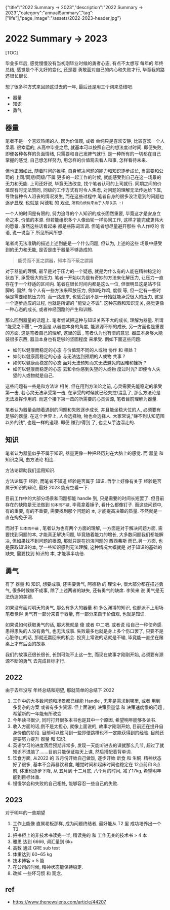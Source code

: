 {"title":"2022 Summary -> 2023","description":"2022 Summary -> 2023","category":"annualSummary","tag":["life"],"page_image":"/assets/2022-2023-header.jpg"}

# 2022 Summary -> 2023

[TOC]

毕业多年后, 感觉慢慢没有当初刚毕业时候的勇者心态, 有点不太想写 每年的 年终总结, 感觉是个不太好的变化, 还是要 勇敢面对自己的内心和失败才行, 毕竟我的路还很长很长.

想了很多种方式来回顾这过去的一年, 最后还是用三个词来总结吧.

* 器量
* 知识
* 勇气

## 器量

笔者不是一个喜欢热闹的人, 因为价值观, 或者 单纯只是喜欢安静, 比较喜欢一个人呆着. 很幸运的, 从高中毕业之后, 就基本可以按照自己的想法度过时间. 即便失败, 即便各种各样的负面情绪, 只需要和自己发脾气就行. 是一种所有的一切都在自己掌握的感觉, 自己想怎样努力, 用怎样的价值观去看人和事, 怎样看待未来. 

但也正因如此, 随着时间的推移, 自身解决问题的能力和知识逐步成长, 当需要和公司的 上司/同期/同级/下属 更多的一起工作的时候, 就能感受到自己在这一场景的无力和无能. 上司还好说, 毕竟无法改变, 找个笔者认可的上司就行. 同期之间的价值观有时无法赞同, 同级的工作方式有时令人焦虑, 对问题的理解无法传达给下属, 导致各种令人沮丧的情况发生, 而在这些过程中,笔者自身的很多没注意到的问题也逐步显现. 也就是 阿德勒 的 观点, `所有的烦恼来自于人际关系 :)`

一个人的时间是有限的, 努力追寻的个人知识的成长固然重要, 毕竟这才是安身立命之本, 价值的本源.  但若能组织多个人像齿轮一样协同工作, 这样才能完成更伟大的愿景. 虽然这些话看起来 都是些陈词滥调. 但笔者想尽量避开那些 令人作呕的 言语, 说一说当下 所见所闻所想.

笔者尚无法准确的描述上述到底是一个什么问题, 但认为, 上述的这些 场景中感受到的无力和无能, 是否是由于器量不够造成的.

> 能受而不匱之謂器，知本而不蔽之謂識

对于器量的理解, 最早是对于压力的一个疑惑, 就是为什么有的人能在精神稳定的状态下, 承受极大的压力. 笔者一开始以为是有奇妙的方法来化解压力, 让压力一直存在于一个舒适的区间内. 笔者在很长时间内都是这么一位, 但很明显这是站不住脚的. 固然, 每个人有一些方法来释放压力, 例如吃炸鸡, 度假 等, 但一定有一些时候是需要硬抗压力的. 而一路走来, 也感受到不是一开始就能承受很大的压力, 这是一个逐步适应的过程, 也就是所谓的 "能受之不匮". 这种东西和知识无关, 感觉更像一种心态的成长, 或者神经回路的产生和训练. 

那么回到器量的话题上. 笔者尝试把这种与知识关系不大的成长, 理解为器量. 所谓 "能受之不匮", 一方面是 从器皿本身的角度, 能源源不断的成长, 另一方面也是重要的方面, 这是笔者自己的理解, 这里的匮 , 笔者认为也有溃的意思. 器皿本身够大能装很多东西, 器皿本身也有足够的坚固程度 来承受. 例如下面这些问题: 

* 如何以健康而稳定的心态 与价值观不同的人或物 协作 和 相处 ?
* 如何以健康而稳定的心态 与无法达到预期的人或物 共事 ?
* 如何以健康而稳定的心态 面对无法预知而又无法避免的困难和挫折 ?
* 如何以健康而稳定的心态 去和令你感到失望的人或物 度过时光? 即便令人失望的人或物就是自己.

这些问题有一些是和方法论 相关, 但在用到方法论之前, 心灵需要先能稳定的承受第一击, 若心灵无法承受第一击, 在承受的时候就已经失控/混乱了, 那么方法论是无法发挥作用的. 而这个接下第一击的所需要的心灵资源, 笔者目前理解为器量. 

笔者认为器量会随着遇到的问题和失败逐步成长, 并且能坐稳大位的人, 必须要有足够的器量. 在这个世界上, 人会选择物, 物也会选择人. 大家常说,"赚不到认知范围以外的钱", 也是一样的道理. 即便 赚到/得到 了, 也会从手边溜走的. 

## 知识

笔者认为器量似乎不属于知识, 器量更像一种把经历刻在大脑上的感觉. 而 器量 和 知识之间, 由方法论 相连.

方法论帮助我们运用知识. 

方法论属于 经验, 而笔者不知道 经验是否属于 知识. 哲学上好像有关于 经验是否属于知识的辩论, 最好 2023 能有空看一下.

目前工作中的大部分场景和问题都能 handle 到, 只是需要的时间长短罢了. 但目前存在的缺陷是无法做到 `知本而不蔽`, 毕竟拿着锤子, 看什么都像钉子. 而这些问题中, 有的重要, 有的不重要, 需要找到那个问题的 `本`, 才能提高决策的质量. 不然就是一直在掏兔子洞. 

而对于 `知本而不蔽` , 笔者认为也有两个方面的理解, 一方面是对于解决问题方面, 需要找到问题的本, 才能真正解决问题, 毕竟随着能力的增长, 大多数问题我们都能解决, 但如果找不到问题的根源, 那就只是在扮演问题的 西西弗斯 而已.另一方面, 也是获取知识的本, 学一些知识感到无法理解, 这种情况大概就是 对于知识的基础的缺失, 需要找到 知识的 本, 才能事半功倍.

## 勇气

有了 器量 和 知识, 想要成事, 还需要勇气, 阿德勒 的 理论中, 很大部分都在描述勇气, 很多时候做不成事, 除了上述两者的缺失, 还有勇气的缺席. 李笑来 说 勇气是无法伪造的美德.

如果没有面对明天的勇气, 那么有多大的器量 和 多么渊博的知识, 也都派不上用场. 笔者觉得 勇气有一部分来自于器量, 有一部分来自于价值观, 也就是知识. 

如果说如何获取勇气的话, 那大概就是 傻 或者 中二吧. 或者说 给自己一种使命感. 患得患失的人没有勇气, 也无法成事. 失败最多也就是身上多个伤口罢了, 只要不是心脏停止的话, 那就还赢回来的机会. 投资上常说的话就是不输, 毕竟能一直坐在赌桌上才有后面的故事. 

我们的故事还很长很长, 长到可能不止这一生, 而现在故事才刚刚开始, 必须要有源源不断的勇气 去完成目标才行.

## 2022

由于去年没写 年终总结和期望, 那就简单的总结下 2022

1. 工作中的大多数问题和场景都已经能 Handle , 无非是需求到哪里, 或者 用到多复杂的方案 或者有多少资源. 但上面说的 决策质量低 和 决策速度慢的问题 , 希望新的一年能有所改变
2. 今年读书很少, 同时打开很多本书也是其中一个原因, 希望明年能够多读书.
3. 收入方面的话,倒不是太担心, 就像上面说的, 故事才刚刚开始, 目前还在提升自身价值的阶段. 目前可以练习到一些即便跳槽也不一定能获得到的经验. 目前还是要努力提升 器量 和 知识.
4. 英语学习的进度落后预期非常多, 发现一天能听进去的课就那么几节, 超过了就知识不进脑了.......目前只能保证每天上课, 然后搭配着背单词. 
5. 饮食方面, 从2022 的 五月份开始自己做饭, 逐步开始 断食 和 生酮. 精神状态好了很多, 基本不会再暴饮暴食, 睡觉时间和起床时间也稳定在 12点前和 8点前, 体重也逐步下降, 从 五月到 十二月底, 八个月的时间, 减了17kg, 希望明年能到目标体重. 
6. 慢慢学会和失败的自己相处, 能够容忍一些自己的失败. 

## 2023

对于明年的一些期望

1. 工作上能像 直属老板那样, 成为问题终结者, 最好能从 T2 里 成功培养出一个 T3
2. 把书柜上的非技术书读完一半, 精读完的 和 工作无关的技术书 > 4 本
3. 雅思 达到 6666, 词汇量到 6k+
4. 高数 通过 GRE sub test
5. 体重达到 60~65 kg
6. 技术博客 > 5 篇
7. 在公司的时候, 精神状态能保持稳定.
8. 改掉 一些坏习惯 和 观念.

## ref

* https://www.thenewslens.com/article/44207